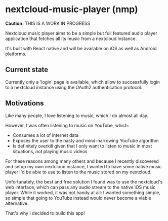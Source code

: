 # nextcloud-music-player (nmp)

**Caution:** THIS IS A WORK IN PROGRESS

Nextcloud music player aims to be a simple but full featured audio player application that fetches all its music from a nextcloud instance.

It's built with React native and will be available on iOS as well as Android platforms.

## Current state

Currently only a 'login' page is available, which allow to successfully login to a nextcloud instance using  the OAuth2 authentication protocol.

## Motivations

Like many people, I love listening to music, which I do almost all day.

However, I was often listening to music on YouTube, which:

- Consumes a lot of internet data
- Exposes the user to the nasty and mind-narrowing YouTube algorithm
- Is definitely overkill given that I only want to listen to music in most situations, not playing music videos

For these reasons among many others and because I recently discovered and setup my own nextcloud instance, I wanted to have some native music player I'd be able to use to listen to the music stored on my nextcloud.

Unfortunately, the best and free solution I found was to use the nextcloud's web interface, which can pass any audio stream to the native iOS music player. While it worked, it was not handy at all: I wanted something simple, so simple that going to YouTube instead would never become a viable alternative.

That's why I decided to build this app!